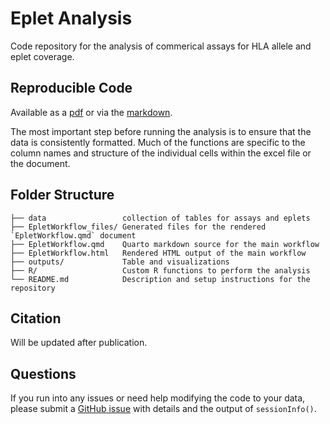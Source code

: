 # Eplet Analysis

Code repository for the analysis of commerical assays for HLA allele and eplet coverage.

## Reproducible Code

Available as a [pdf](https://github.com/BorchLab/EpletAnalysis/blob/main/EpletWorkflow.pdf) or via the [markdown](https://github.com/BorchLab/EpletAnalysis/blob/main/EpletWorkflow.qmd).

The most important step before running the analysis is to ensure that the data is consistently formatted. Much of the functions are specific to the column names 
and structure of the individual cells within the excel file or the document.

## Folder Structure
```
├── data                 collection of tables for assays and eplets
├── EpletWorkflow_files/ Generated files for the rendered `EpletWorkflow.qmd` document
├── EpletWorkflow.qmd    Quarto markdown source for the main workflow
├── EpletWorkflow.html   Rendered HTML output of the main workflow
├── outputs/             Table and visualizations
├── R/                   Custom R functions to perform the analysis
└── README.md            Description and setup instructions for the repository
```

## Citation

Will be updated after publication.

## Questions

If you run into any issues or need help modifying the code to your data, please submit a [GitHub issue](https://github.com/BorchLab/EpletAnalysis/issues) with details and the output of `sessionInfo()`.

